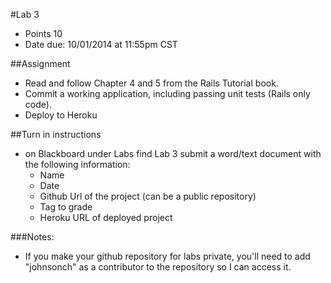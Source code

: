 #Lab 3
* Points 10
* Date due: 10/01/2014 at 11:55pm CST

##Assignment
* Read and follow Chapter 4 and 5 from the Rails Tutorial book.
* Commit a working application, including passing unit tests (Rails only code).
* Deploy to Heroku

##Turn in instructions
* on Blackboard under Labs find Lab 3 submit a word/text document with the following information:
  * Name
  * Date
  * Github Url of the project (can be a public repository)
  * Tag to grade
  * Heroku URL of deployed project

###Notes:
* If you make your github repository for labs private, you'll need to add "johnsonch" as a contributor to the repository so I can access it.
